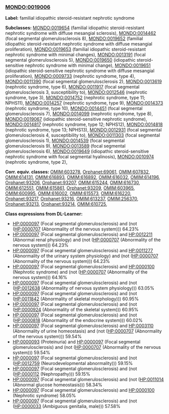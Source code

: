 
### [MONDO:0019006](http://purl.obolibrary.org/obo/MONDO_0019006)
**Label:** familial idiopathic steroid-resistant nephrotic syndrome

**Subclasses:** [MONDO:0019654](http://purl.obolibrary.org/obo/MONDO_0019654) (familial idiopathic steroid-resistant nephrotic syndrome with diffuse mesangial sclerosis), [MONDO:0014462](http://purl.obolibrary.org/obo/MONDO_0014462) (focal segmental glomerulosclerosis 8), [MONDO:0019652](http://purl.obolibrary.org/obo/MONDO_0019652) (familial idiopathic steroid-resistant nephrotic syndrome with diffuse mesangial proliferation), [MONDO:0019653](http://purl.obolibrary.org/obo/MONDO_0019653) (familial idiopathic steroid-resistant nephrotic syndrome with minimal changes), [MONDO:0013191](http://purl.obolibrary.org/obo/MONDO_0013191) (focal segmental glomerulosclerosis 5), [MONDO:0019650](http://purl.obolibrary.org/obo/MONDO_0019650) (idiopathic steroid-sensitive nephrotic syndrome with minimal change), [MONDO:0019651](http://purl.obolibrary.org/obo/MONDO_0019651) (idiopathic steroid-sensitive nephrotic syndrome with diffuse mesangial proliferation), [MONDO:0009733](http://purl.obolibrary.org/obo/MONDO_0009733) (nephrotic syndrome, type 4), [MONDO:0011390](http://purl.obolibrary.org/obo/MONDO_0011390) (focal segmental glomerulosclerosis 2), [MONDO:0013619](http://purl.obolibrary.org/obo/MONDO_0013619) (nephrotic syndrome, type 6), [MONDO:0011917](http://purl.obolibrary.org/obo/MONDO_0011917) (focal segmental glomerulosclerosis 3, susceptibility to), [MONDO:0012546](http://purl.obolibrary.org/obo/MONDO_0012546) (nephrotic syndrome, type 3), [MONDO:0014752](http://purl.obolibrary.org/obo/MONDO_0014752) (nephrotic syndrome, type 11; NPHS11), [MONDO:0014257](http://purl.obolibrary.org/obo/MONDO_0014257) (nephrotic syndrome, type 9), [MONDO:0014373](http://purl.obolibrary.org/obo/MONDO_0014373) (nephrotic syndrome, type 10), [MONDO:0014451](http://purl.obolibrary.org/obo/MONDO_0014451) (focal segmental glomerulosclerosis 7), [MONDO:0014099](http://purl.obolibrary.org/obo/MONDO_0014099) (nephrotic syndrome, type 8), [MONDO:0019067](http://purl.obolibrary.org/obo/MONDO_0019067) (idiopathic steroid-sensitive nephrotic syndrome), [MONDO:0014817](http://purl.obolibrary.org/obo/MONDO_0014817) (nephrotic syndrome, type 12; NPHS12), [MONDO:0014818](http://purl.obolibrary.org/obo/MONDO_0014818) (nephrotic syndrome, type 13; NPHS13), [MONDO:0012931](http://purl.obolibrary.org/obo/MONDO_0012931) (focal segmental glomerulosclerosis 4, susceptibility to), [MONDO:0011303](http://purl.obolibrary.org/obo/MONDO_0011303) (focal segmental glomerulosclerosis 1), [MONDO:0014539](http://purl.obolibrary.org/obo/MONDO_0014539) (focal segmental glomerulosclerosis 9), [MONDO:0013589](http://purl.obolibrary.org/obo/MONDO_0013589) (focal segmental glomerulosclerosis 6), [MONDO:0019649](http://purl.obolibrary.org/obo/MONDO_0019649) (idiopathic steroid-sensitive nephrotic syndrome with focal segmental hyalinosis), [MONDO:0010974](http://purl.obolibrary.org/obo/MONDO_0010974) (nephrotic syndrome, type 2), 

**Corr. equiv. classes:** [OMIM:603278](http://purl.obolibrary.org/obo/OMIM_603278), [Orphanet:69061](http://www.orpha.net/ORDO/Orphanet_69061), [OMIM:607832](http://purl.obolibrary.org/obo/OMIM_607832), [OMIM:614131](http://purl.obolibrary.org/obo/OMIM_614131), [OMIM:616893](http://purl.obolibrary.org/obo/OMIM_616893), [OMIM:616892](http://purl.obolibrary.org/obo/OMIM_616892), [OMIM:616032](http://purl.obolibrary.org/obo/OMIM_616032), [OMIM:614196](http://purl.obolibrary.org/obo/OMIM_614196), [Orphanet:93206](http://www.orpha.net/ORDO/Orphanet_93206), [Orphanet:93207](http://www.orpha.net/ORDO/Orphanet_93207), [OMIM:615244](http://purl.obolibrary.org/obo/OMIM_615244), [OMIM:616730](http://purl.obolibrary.org/obo/OMIM_616730), [OMIM:612551](http://purl.obolibrary.org/obo/OMIM_612551), [OMIM:615861](http://purl.obolibrary.org/obo/OMIM_615861), [Orphanet:93209](http://www.orpha.net/ORDO/Orphanet_93209), [OMIM:603965](http://purl.obolibrary.org/obo/OMIM_603965), [OMIM:600995](http://purl.obolibrary.org/obo/OMIM_600995), [OMIM:616002](http://purl.obolibrary.org/obo/OMIM_616002), [OMIM:615573](http://purl.obolibrary.org/obo/OMIM_615573), [OMIM:616220](http://purl.obolibrary.org/obo/OMIM_616220), [Orphanet:93217](http://www.orpha.net/ORDO/Orphanet_93217), [Orphanet:93216](http://www.orpha.net/ORDO/Orphanet_93216), [OMIM:613237](http://purl.obolibrary.org/obo/OMIM_613237), [OMIM:256370](http://purl.obolibrary.org/obo/OMIM_256370), [Orphanet:93213](http://www.orpha.net/ORDO/Orphanet_93213), [Orphanet:93214](http://www.orpha.net/ORDO/Orphanet_93214), [OMIM:610725](http://purl.obolibrary.org/obo/OMIM_610725), 

**Class expressions from DL-Learner:**

- [HP:0000097](http://purl.obolibrary.org/obo/HP_0000097) (Focal segmental glomerulosclerosis) and (not ([HP:0000707](http://purl.obolibrary.org/obo/HP_0000707) (Abnormality of the nervous system))) 64.23%
- [HP:0000097](http://purl.obolibrary.org/obo/HP_0000097) (Focal segmental glomerulosclerosis) and [HP:0012211](http://purl.obolibrary.org/obo/HP_0012211) (Abnormal renal physiology) and (not ([HP:0000707](http://purl.obolibrary.org/obo/HP_0000707) (Abnormality of the nervous system))) 64.23%
- [HP:0000097](http://purl.obolibrary.org/obo/HP_0000097) (Focal segmental glomerulosclerosis) and [HP:0011277](http://purl.obolibrary.org/obo/HP_0011277) (Abnormality of the urinary system physiology) and (not ([HP:0000707](http://purl.obolibrary.org/obo/HP_0000707) (Abnormality of the nervous system))) 64.23%
- [HP:0000097](http://purl.obolibrary.org/obo/HP_0000097) (Focal segmental glomerulosclerosis) and [HP:0000100](http://purl.obolibrary.org/obo/HP_0000100) (Nephrotic syndrome) and (not ([HP:0000707](http://purl.obolibrary.org/obo/HP_0000707) (Abnormality of the nervous system))) 64.16%
- [HP:0000097](http://purl.obolibrary.org/obo/HP_0000097) (Focal segmental glomerulosclerosis) and (not ([HP:0012638](http://purl.obolibrary.org/obo/HP_0012638) (Abnormality of nervous system physiology))) 63.05%
- [HP:0000097](http://purl.obolibrary.org/obo/HP_0000097) (Focal segmental glomerulosclerosis) and (not ([HP:0011842](http://purl.obolibrary.org/obo/HP_0011842) (Abnormality of skeletal morphology))) 60.95%
- [HP:0000097](http://purl.obolibrary.org/obo/HP_0000097) (Focal segmental glomerulosclerosis) and (not ([HP:0000924](http://purl.obolibrary.org/obo/HP_0000924) (Abnormality of the skeletal system))) 60.95%
- [HP:0000097](http://purl.obolibrary.org/obo/HP_0000097) (Focal segmental glomerulosclerosis) and (not ([HP:0000818](http://purl.obolibrary.org/obo/HP_0000818) (Abnormality of the endocrine system))) 60.02%
- [HP:0000097](http://purl.obolibrary.org/obo/HP_0000097) (Focal segmental glomerulosclerosis) and [HP:0003110](http://purl.obolibrary.org/obo/HP_0003110) (Abnormality of urine homeostasis) and (not ([HP:0000707](http://purl.obolibrary.org/obo/HP_0000707) (Abnormality of the nervous system))) 59.54%
- [HP:0000093](http://purl.obolibrary.org/obo/HP_0000093) (Proteinuria) and [HP:0000097](http://purl.obolibrary.org/obo/HP_0000097) (Focal segmental glomerulosclerosis) and (not ([HP:0000707](http://purl.obolibrary.org/obo/HP_0000707) (Abnormality of the nervous system))) 59.54%
- [HP:0000097](http://purl.obolibrary.org/obo/HP_0000097) (Focal segmental glomerulosclerosis) and (not ([HP:0012759](http://purl.obolibrary.org/obo/HP_0012759) (Neurodevelopmental abnormality))) 59.15%
- [HP:0000097](http://purl.obolibrary.org/obo/HP_0000097) (Focal segmental glomerulosclerosis) and (not ([HP:0000112](http://purl.obolibrary.org/obo/HP_0000112) (Nephropathy))) 59.15%
- [HP:0000097](http://purl.obolibrary.org/obo/HP_0000097) (Focal segmental glomerulosclerosis) and (not ([HP:0011014](http://purl.obolibrary.org/obo/HP_0011014) (Abnormal glucose homeostasis))) 58.34%
- [HP:0000097](http://purl.obolibrary.org/obo/HP_0000097) (Focal segmental glomerulosclerosis) and [HP:0000100](http://purl.obolibrary.org/obo/HP_0000100) (Nephrotic syndrome) 58.05%
- [HP:0000097](http://purl.obolibrary.org/obo/HP_0000097) (Focal segmental glomerulosclerosis) and (not ([HP:0000033](http://purl.obolibrary.org/obo/HP_0000033) (Ambiguous genitalia, male))) 57.58%


